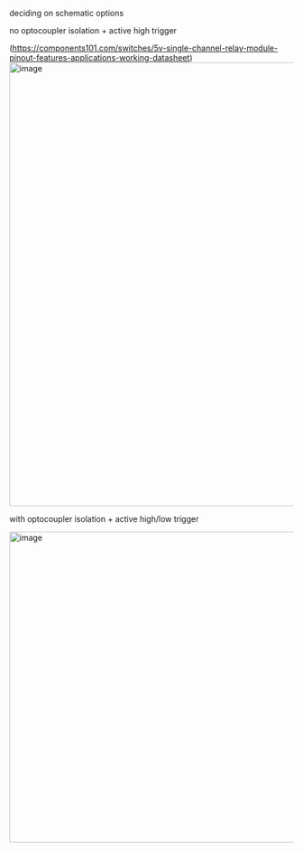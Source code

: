 deciding on schematic options

no optocoupler isolation + active high trigger 

(https://components101.com/switches/5v-single-channel-relay-module-pinout-features-applications-working-datasheet)
<img width="785" alt="image" src="https://github.com/bochoa510/projectPSI/assets/65479298/d178ae11-8cc8-4f9e-91f9-1b87f4ed7a65">


with optocoupler isolation + active high/low trigger

<img width="550" alt="image" src="https://github.com/bochoa510/projectPSI/assets/65479298/03e57fb0-458f-41bf-afaf-ce72cd98191f">


